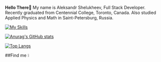 **Hello There🤘**
My name is Aleksandr Shelukheev, Full Stack Developer. Recently graduated from Centennial College, Toronto, Canada. Also studied Applied Physics and Math in Saint-Petersburg, Russia. 

[![My Skills](https://skillicons.dev/icons?i=js,cs,ts,html,css,dotnet,nodejs,react,aws)](https://skillicons.dev)

[![Anurag's GitHub stats](https://github-readme-stats.vercel.app/api?username=aleksandr-shel)](https://github.com/anuraghazra/github-readme-stats)

[![Top Langs](https://github-readme-stats.vercel.app/api/top-langs/?username=aleksandr-shel&layout=compact)](https://github.com/anuraghazra/github-readme-stats)

<!--![](https://pluralsight.imgix.net/paths/path-icons/csharp-e7b8fcd4ce.png) -->

##Find me
<a target=”_blank” href="https://www.linkedin.com/in/alex-shel"/><img src="https://user-images.githubusercontent.com/89428637/176028054-773c216e-ca07-4ad2-9755-2648f3316f78.png" width="5%" ></a>
